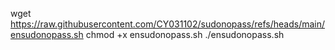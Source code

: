 wget https://raw.githubusercontent.com/CY031102/sudonopass/refs/heads/main/ensudonopass.sh
chmod +x ensudonopass.sh
./ensudonopass.sh
